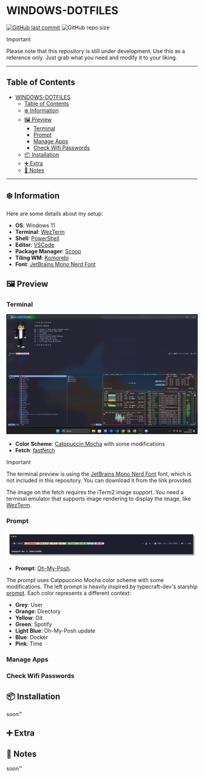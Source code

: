 # WINDOWS-DOTFILES

[![GitHub last commit](https://img.shields.io/github/last-commit/davinjason09/dotfiles?style=for-the-badge&color=89DCEB)](../../commits/main)
![GitHub repo size](https://img.shields.io/github/repo-size/davinjason09/dotfiles?style=for-the-badge&color=CBA6F7)

> [!IMPORTANT]
>
> Please note that this repository is still under development. Use this as a reference only. Just grab what you need and modify it to your liking.

---

## Table of Contents
- [WINDOWS-DOTFILES](#windows-dotfiles)
  - [Table of Contents](#table-of-contents)
  - [❄️ Information](#️-information)
  - [🖼️ Preview](#️-preview)
    - [Terminal](#terminal)
    - [Prompt](#prompt)
    - [Manage Apps](#manage-apps)
    - [Check Wifi Passwords](#check-wifi-passwords)
  - [📦 Installation](#-installation)
  - [➕ Extra](#-extra)
  - [📝 Notes](#-notes)

---

## ❄️ Information

Here are some details about my setup:
- **OS**: Windows 11
- **Terminal**: [WezTerm](https://github.com/wez/wezterm)
- **Shell**: [PowerShell](https://github.com/PowerShell/PowerShell)
- **Editor**: [VSCode](https://code.visualstudio.com/)
- **Package Manager**: [Scoop](https://scoop.sh/)
- **Tiling WM**: [Komorebi](https://github.com/LGUG2Z/komorebi)
- **Font**: [JetBrains Mono Nerd Font](https://github.com/ryanoasis/nerd-fonts/blob/master/patched-fonts/JetBrainsMono)

## 🖼️ Preview

### Terminal
![Terminal](images/terminal.png)

- **Color Scheme**: [Catppuccin Mocha](https://github.com/catppuccin/wezterm) with some modifications
- **Fetch**: [fastfetch](https://github.com/fastfetch-cli/fastfetch)

> [!IMPORTANT]
>
> The terminal preview is using the [JetBrains Mono Nerd Font](https://github.com/ryanoasis/nerd-fonts/blob/master/patched-fonts/JetBrainsMono) font, which is not included in this repository. You can download it from the link provided. 
> 
> The image on the fetch requires the iTerm2 image support. You need a terminal emulator that supports image rendering to display the image, like [WezTerm](https://github.com/wez/wezterm).

### Prompt
![Prompt](images/prompt.png)

- **Prompt**: [Oh-My-Posh](https://ohmyposh.dev).

The prompt uses Catppuccino Mocha color scheme with some modifications. The left prompt is heavily inspired by typecraft-dev's starship [prompt](https://github.com/typecraft-dev/dotfiles). Each color represents a different context:
- **Grey**: User
- **Orange**: Directory
- **Yellow**: Git
- **Green**: Spotify
- **Light Blue**: Oh-My-Posh update
- **Blue**: Docker
- **Pink**: Time

### Manage Apps

### Check Wifi Passwords

## 📦 Installation
soon™

## ➕ Extra

## 📝 Notes
soon™

